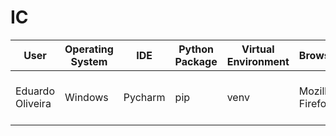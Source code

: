# IC

| User |Operating System |	IDE  |Python Package|Virtual Environment|Browser| CPU |	RAM | GPU |
| ---- | --------------- | ----- | ------------ | ----------------- | ----- | --- | --- | --- |
|Eduardo Oliveira| Windows |Pycharm| pip | venv | Mozilla Firefox | Intel i7 6600k | 8 GB DDR4 2.4 GHz | NVIDEA 1050Ti 4GB

